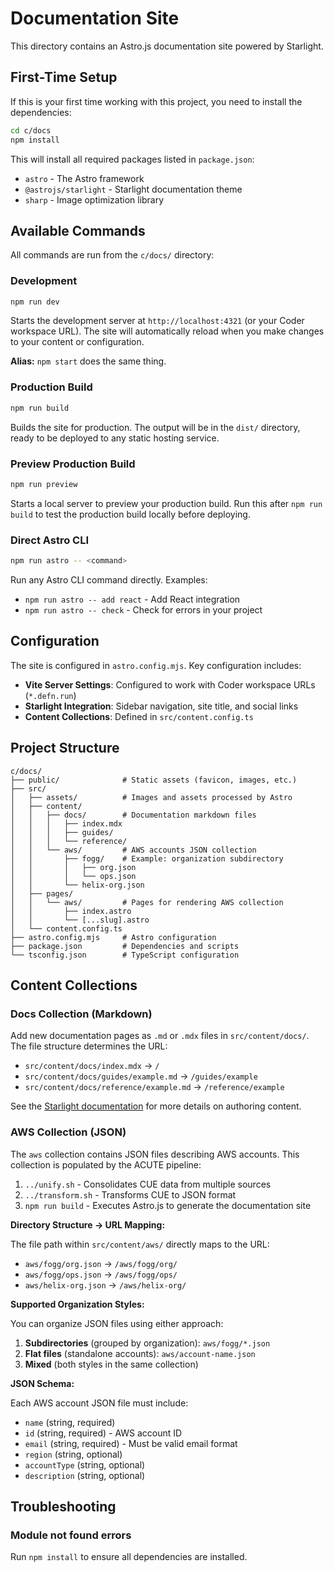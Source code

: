 # Documentation Site

This directory contains an Astro.js documentation site powered by Starlight.

## First-Time Setup

If this is your first time working with this project, you need to install the dependencies:

```bash
cd c/docs
npm install
```

This will install all required packages listed in `package.json`:

- `astro` - The Astro framework
- `@astrojs/starlight` - Starlight documentation theme
- `sharp` - Image optimization library

## Available Commands

All commands are run from the `c/docs/` directory:

### Development

```bash
npm run dev
```

Starts the development server at `http://localhost:4321` (or your Coder workspace URL). The site will automatically reload when you make changes to your content or configuration.

**Alias:** `npm start` does the same thing.

### Production Build

```bash
npm run build
```

Builds the site for production. The output will be in the `dist/` directory, ready to be deployed to any static hosting service.

### Preview Production Build

```bash
npm run preview
```

Starts a local server to preview your production build. Run this after `npm run build` to test the production build locally before deploying.

### Direct Astro CLI

```bash
npm run astro -- <command>
```

Run any Astro CLI command directly. Examples:

- `npm run astro -- add react` - Add React integration
- `npm run astro -- check` - Check for errors in your project

## Configuration

The site is configured in `astro.config.mjs`. Key configuration includes:

- **Vite Server Settings**: Configured to work with Coder workspace URLs (`*.defn.run`)
- **Starlight Integration**: Sidebar navigation, site title, and social links
- **Content Collections**: Defined in `src/content.config.ts`

## Project Structure

```
c/docs/
├── public/              # Static assets (favicon, images, etc.)
├── src/
│   ├── assets/          # Images and assets processed by Astro
│   ├── content/
│   │   ├── docs/        # Documentation markdown files
│   │   │   ├── index.mdx
│   │   │   ├── guides/
│   │   │   └── reference/
│   │   └── aws/         # AWS accounts JSON collection
│   │       ├── fogg/    # Example: organization subdirectory
│   │       │   ├── org.json
│   │       │   └── ops.json
│   │       └── helix-org.json
│   ├── pages/
│   │   └── aws/         # Pages for rendering AWS collection
│   │       ├── index.astro
│   │       └── [...slug].astro
│   └── content.config.ts
├── astro.config.mjs     # Astro configuration
├── package.json         # Dependencies and scripts
└── tsconfig.json        # TypeScript configuration
```

## Content Collections

### Docs Collection (Markdown)

Add new documentation pages as `.md` or `.mdx` files in `src/content/docs/`. The file structure determines the URL:

- `src/content/docs/index.mdx` → `/`
- `src/content/docs/guides/example.md` → `/guides/example`
- `src/content/docs/reference/example.md` → `/reference/example`

See the [Starlight documentation](https://starlight.astro.build/) for more details on authoring content.

### AWS Collection (JSON)

The `aws` collection contains JSON files describing AWS accounts. This collection is populated by the ACUTE pipeline:

1. `../unify.sh` - Consolidates CUE data from multiple sources
2. `../transform.sh` - Transforms CUE to JSON format
3. `npm run build` - Executes Astro.js to generate the documentation site

**Directory Structure → URL Mapping:**

The file path within `src/content/aws/` directly maps to the URL:

- `aws/fogg/org.json` → `/aws/fogg/org/`
- `aws/fogg/ops.json` → `/aws/fogg/ops/`
- `aws/helix-org.json` → `/aws/helix-org/`

**Supported Organization Styles:**

You can organize JSON files using either approach:

1. **Subdirectories** (grouped by organization): `aws/fogg/*.json`
2. **Flat files** (standalone accounts): `aws/account-name.json`
3. **Mixed** (both styles in the same collection)

**JSON Schema:**

Each AWS account JSON file must include:
- `name` (string, required)
- `id` (string, required) - AWS account ID
- `email` (string, required) - Must be valid email format
- `region` (string, optional)
- `accountType` (string, optional)
- `description` (string, optional)

## Troubleshooting

### Module not found errors

Run `npm install` to ensure all dependencies are installed.
